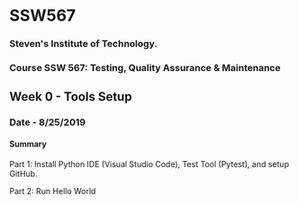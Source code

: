 # SSW567
### Steven's Institute of Technology. 
### Course SSW 567: Testing, Quality Assurance &amp; Maintenance



## Week 0 - Tools Setup
### Date - 8/25/2019
#### Summary
Part 1: Install Python IDE (Visual Studio Code), Test Tool (Pytest), and setup GitHub.

Part 2: Run Hello World

